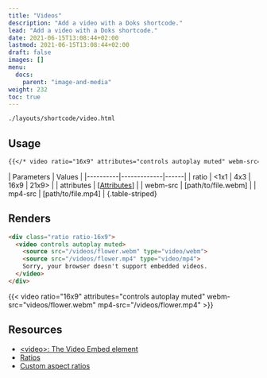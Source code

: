 ```yaml
---
title: "Videos"
description: "Add a video with a Doks shortcode."
lead: "Add a video with a Doks shortcode."
date: 2021-06-15T13:08:44+02:00
lastmod: 2021-06-15T13:08:44+02:00
draft: false
images: []
menu:
  docs:
    parent: "image-and-media"
weight: 232
toc: true
---
```


```bash
./layouts/shortcode/video.html
```

## Usage

```md
{{</* video ratio="16x9" attributes="controls autoplay muted" webm-src="videos/flower.webm" mp4-src="videos/flower.mp4" */>}}
```

| Parameters | Values |
|----------|-------------|------|
| ratio | <1x1 \| 4x3 \| 16x9 \| 21x9> |
| attributes | [[Attributes](https://developer.mozilla.org/en-US/docs/Web/HTML/Element/video#attributes)] |
| webm-src | [path/to/file.webm] |
| mp4-src | [path/to/file.mp4] |
{.table-striped}

## Renders

```html
<div class="ratio ratio-16x9">
  <video controls autoplay muted>
    <source src="/videos/flower.webm" type="video/webm">
    <source src="/videos/flower.mp4" type="video/mp4">
    Sorry, your browser doesn't support embedded videos.
  </video>
</div>
```

{{< video ratio="16x9" attributes="controls autoplay muted" webm-src="videos/flower.webm" mp4-src="/videos/flower.mp4" >}}

## Resources

- [\<video\>: The Video Embed element](https://developer.mozilla.org/en-US/docs/Web/HTML/Element/video)
- [Ratios](https://getbootstrap.com/docs/5.0/helpers/ratio/)
- [Custom aspect ratios](https://getbootstrap.com/docs/5.0/helpers/ratio/#sass-map)
